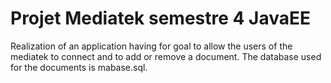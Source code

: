 # Projet Mediatek semestre 4 JavaEE

Realization of an application having for goal to allow the users of the mediatek to connect and to add or remove a document.
The database used for the documents is mabase.sql.
